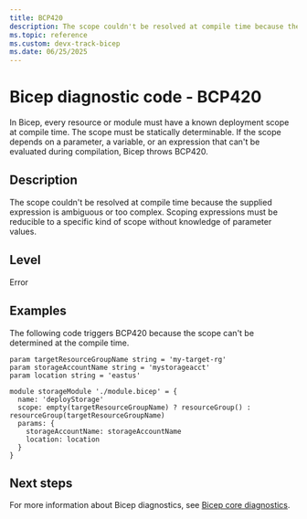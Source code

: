 ```yaml
---
title: BCP420
description: The scope couldn't be resolved at compile time because the supplied expression is ambiguous or too complex. Scoping expressions must be reducible to a specific kind of scope without knowledge of parameter values.
ms.topic: reference
ms.custom: devx-track-bicep
ms.date: 06/25/2025
---
```


# Bicep diagnostic code - BCP420

In Bicep, every resource or module must have a known deployment scope at compile time. The scope must be statically determinable. If the scope depends on a parameter, a variable, or an expression that can't be evaluated during compilation, Bicep throws BCP420.

## Description

The scope couldn't be resolved at compile time because the supplied expression is ambiguous or too complex. Scoping expressions must be reducible to a specific kind of scope without knowledge of parameter values.

## Level

Error

## Examples

The following code triggers BCP420 because the scope can't be determined at the compile time.

```bicep
param targetResourceGroupName string = 'my-target-rg'
param storageAccountName string = 'mystorageacct'
param location string = 'eastus'

module storageModule './module.bicep' = {
  name: 'deployStorage'
  scope: empty(targetResourceGroupName) ? resourceGroup() : resourceGroup(targetResourceGroupName)
  params: {
    storageAccountName: storageAccountName
    location: location
  }
}
```

## Next steps

For more information about Bicep diagnostics, see [Bicep core diagnostics](../bicep-core-diagnostics.md).
